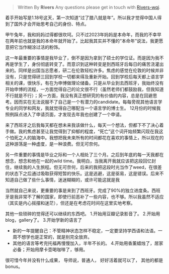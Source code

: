 
> Written By **Rivers**
> Any questions please get in touch with  [Rivers-wqj](https://rivers-wqj.github.io/).


着手开始写是1.18号这天，第一次知道“过了腊八就是年”。所以我才觉得中国人得到了国外才会开始思考自己的身份、特点。

甲午兔年，我和妈妈过得都很坎坷。只不过2023年妈妈是本命年，而我的不幸早在两年前也就是我的本命年就开始了。比起我其实并不懂的“本命年”说法，我更愿意把它当作糊涂过活的粉饰。

这一年最重要的事情是我毕业了，倒不是因为拿到了硕士的学位证。而是因为我不再是学生了，身份彻底转变了。而意识到这种转变是到西班牙后每日的痛苦浇灌出来的。同样是出国当志愿者，研二在伦敦轻松许多。焦虑的感觉在伦敦的时候并非没有，只是觉得研三回到学校一切都来得及重新开始。回到学校后每天都上语言学相关的课，很快乐，有在为申博做理论储备。只是从毕业到去西班牙，我始终没有开始申博的流程，一方面觉得自己的论文很不行（虽然老师们都鼓励我，但我知道不行就是不行）；另一方面，我没有真正想研究的有价值的内容，总是在回避思考。因而实在无法说服不了自己是一个有潜力的candidate。每每旁观其他语言学专业的同学和网友，我就觉得自己哪配当一个语言学的博士生。
12月份的时候我照例踩点进入了申请页面，才发现去年我也创建了一个申请。

来了西班牙之后我每天都在想未来我该做什么，每天一个想法，但都下不了决心着手做。我的焦虑甚至让我觉得到了抑郁的程度，“死亡”这个词开始频繁闪现在我这个怕死之人的脑海中。我想把我未来所有的时间都花在喜欢的事情上，所以现在的这种游荡是一种虚度，是一种浪费。但无可奈何。

另一件重要的事情是毕业之际和一个人相处了三个月。之后到年底的每一天我都在想念，想念和他在一起的wild time。我明白，当我离开我就应该把这段回忆封住，继续我的人生旅程。但无可奈何，后来的我把这段时光当作了weed，在很差的状态下之后通过吸取获得短暂的快乐。这是逃避，这是驱易，这是错误。后来不知道自己做了些什么事情，迷迷糊糊的，或许可能这就是我

当然就自己来说，更重要的事是来到了西班牙。完成了90%的独立进度条。西班牙是我非常不了解的国家，即使行前恶补了一些内容，也不够。所以我虽然不适应（其实是内心摇摆和迷茫），但还是在考虑花时间在这里实地考察。


其他一些琐碎的觉得还可以继续的东西吧。
1.开始用豆瓣记录影音了。
2.开始用blog，gallery了。
3.开始学新的语言了
- 新的一年提醒自己：不管精神状态怎样不稳定，一定要坚持学西语和法语。一周不想学也是正常的，就是别完全放弃。
- 其他的语言等考完托福再慢慢加入，半年不长的。
4.开始用香薰蜡烛了，居家必备；开始用摩卡壶喝咖啡了，够用。

很可惜今年并没有什么成果，
导师说，普通人，
好好活着就可以了，
其他的都是bonus。




<!--stackedit_data:
eyJoaXN0b3J5IjpbLTE1NTcyNDM3NDEsLTEyMDM1MDYyOTAsLT
E2NTM1MTc2NTYsMjk4NTE0NTE2LC04MTg2NjYxNThdfQ==
-->